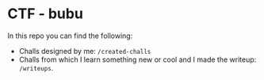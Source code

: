 # CTF - bubu

In this repo you can find the following:

- Challs designed by me: `/created-challs`
- Challs from which I learn something new or cool and I made the writeup: `/writeups`.


